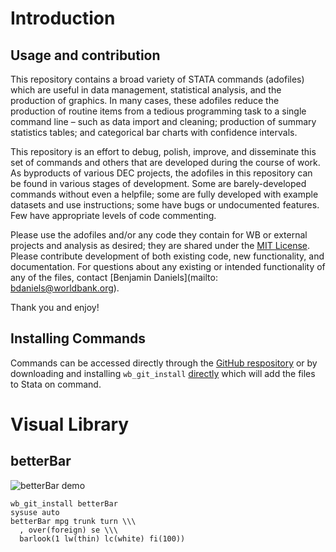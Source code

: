 # Introduction

## Usage and contribution

This repository contains a broad variety of STATA commands (adofiles) which are useful in data management, statistical analysis, and the production of graphics. In many cases, these adofiles reduce the production of routine items from a tedious programming task to a single command line – such as data import and cleaning; production of summary statistics tables; and categorical bar charts with confidence intervals.

This repository is an effort to debug, polish, improve, and disseminate this set of commands and others that are developed during the course of work. As byproducts of various DEC projects, the adofiles in this repository can be found in various stages of development. Some are barely-developed commands without even a helpfile; some are fully developed with example datasets and use instructions; some have bugs or undocumented features. Few have appropriate levels of code commenting.

Please use the adofiles and/or any code they contain for WB or external projects and analysis as desired; they are shared under the [MIT License](https://opensource.org/licenses/MIT). Please contribute development of both existing code, new functionality, and documentation. For questions about any existing or intended functionality of any of the files, contact [Benjamin Daniels](mailto: bdaniels@worldbank.org).

Thank you and enjoy!

## Installing Commands

Commands can be accessed directly through the [GitHub respository](https://github.com/worldbank/stata/) or by downloading and installing `wb_git_install` [directly](https://github.com/worldbank/stata/tree/master/wb_git_install) which will add the files to Stata on command.

# Visual Library

## betterBar

![betterBar demo](https://www.mathsisfun.com/data/images/bar-graph-fruit.svg)

```
wb_git_install betterBar
sysuse auto
betterBar mpg trunk turn \\\
  , over(foreign) se \\\
  barlook(1 lw(thin) lc(white) fi(100))
```
